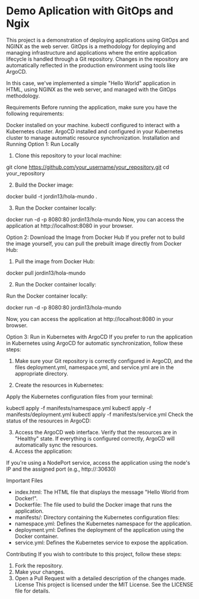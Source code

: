 # Demo Aplication with GitOps and Ngix

This project is a demonstration of deploying applications using GitOps and NGINX as the web server. GitOps is a methodology for deploying and managing infrastructure and applications where the entire application lifecycle is handled through a Git repository. Changes in the repository are automatically reflected in the production environment using tools like ArgoCD.

In this case, we've implemented a simple "Hello World" application in HTML, using NGINX as the web server, and managed with the GitOps methodology.

Requirements
Before running the application, make sure you have the following requirements:

Docker installed on your machine.
kubectl configured to interact with a Kubernetes cluster.
ArgoCD installed and configured in your Kubernetes cluster to manage automatic resource synchronization.
Installation and Running
Option 1: Run Locally

1. Clone this repository to your local machine:

git clone https://github.com/your_username/your_repository.git
cd your_repository

2. Build the Docker image:

docker build -t jordin13/hola-mundo .

3.  Run the Docker container locally:

docker run -d -p 8080:80 jordin13/hola-mundo
Now, you can access the application at http://localhost:8080 in your browser.

Option 2: Download the Image from Docker Hub
If you prefer not to build the image yourself, you can pull the prebuilt image directly from Docker Hub:

1. Pull the image from Docker Hub:

docker pull jordin13/hola-mundo

2. Run the Docker container locally:

Run the Docker container locally:   

docker run -d -p 8080:80 jordin13/hola-mundo

Now, you can access the application at http://localhost:8080 in your browser.

Option 3: Run in Kubernetes with ArgoCD
If you prefer to run the application in Kubernetes using ArgoCD for automatic synchronization, follow these steps:

1. Make sure your Git repository is correctly configured in ArgoCD, and the files deployment.yml, namespace.yml, and service.yml are in the appropriate directory.

2. Create the resources in Kubernetes:

Apply the Kubernetes configuration files from your terminal:

kubectl apply -f manifests/namespace.yml
kubectl apply -f manifests/deployment.yml
kubectl apply -f manifests/service.yml
Check the status of the resources in ArgoCD:

3. Access the ArgoCD web interface.
Verify that the resources are in "Healthy" state.
If everything is configured correctly, ArgoCD will automatically sync the resources.
4. Access the application:

If you're using a NodePort service, access the application using the node's IP and the assigned port (e.g., http://<node-ip>:30630)

Important Files
- index.html: The HTML file that displays the message "Hello World from Docker!".
- Dockerfile: The file used to build the Docker image that runs the application.
- manifests/: Directory containing the Kubernetes configuration files:
- namespace.yml: Defines the Kubernetes namespace for the application.
- deployment.yml: Defines the deployment of the application using the Docker container.
- service.yml: Defines the Kubernetes service to expose the application.

Contributing
If you wish to contribute to this project, follow these steps:

1. Fork the repository.
2. Make your changes.
3. Open a Pull Request with a detailed description of the changes made.
License
This project is licensed under the MIT License. See the LICENSE file for details.



